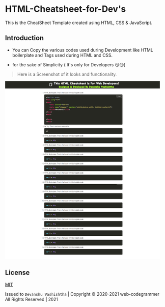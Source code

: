 # HTML-Cheatsheet-for-Dev's

This is the CheatSheet Template created using HTML, CSS & JavaScript.

## Introduction

- You can Copy the various codes used during Development like HTML boilerplate and Tags used during HTML and CSS.

- for the sake of Simplicity ( It's only for Developers 😏😏)

> Here is a Screenshot of it looks and functionality.

![alt text](https://github.com/web-codegrammer/HTML-Cheatsheet-for-Dev-s/blob/main/Screenshot.png)


## License 

[MIT](https://github.com/web-codegrammer/HTML-Cheatsheet-for-Dev-s/blob/main/LICENSE)

Issued to ```Devanshu Vashishtha``` | Copyright ©️ 2020-2021 web-codegrammer All Rights Reserved | 2021
